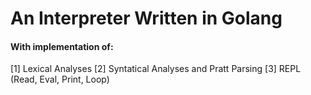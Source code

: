 # An Interpreter Written in Golang

#### With implementation of: 

[1] Lexical Analyses
[2] Syntatical Analyses and Pratt Parsing
[3] REPL (Read, Eval, Print, Loop)


